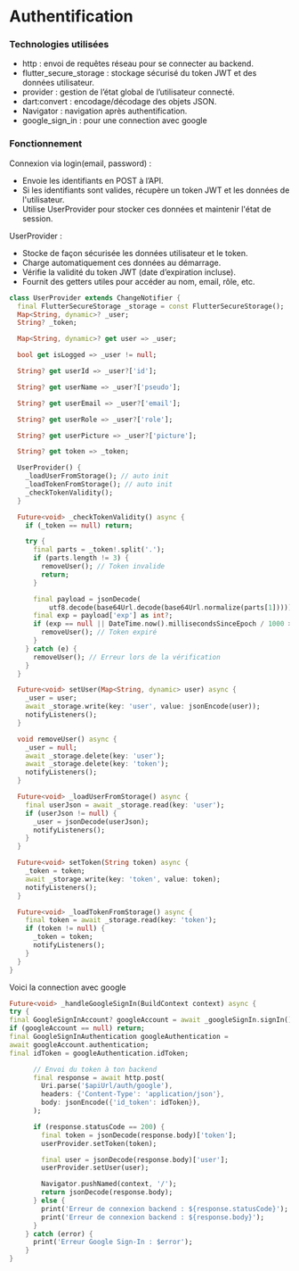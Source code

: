 # Authentification

### Technologies utilisées
- http : envoi de requêtes réseau pour se connecter au backend.
- flutter_secure_storage : stockage sécurisé du token JWT et des données utilisateur.
- provider : gestion de l’état global de l’utilisateur connecté.
- dart:convert : encodage/décodage des objets JSON.
- Navigator : navigation après authentification.
- google_sign_in : pour une connection avec google

### Fonctionnement
Connexion via login(email, password) :
- Envoie les identifiants en POST à l’API.
- Si les identifiants sont valides, récupère un token JWT et les données de l'utilisateur.
- Utilise UserProvider pour stocker ces données et maintenir l'état de session.

UserProvider :
- Stocke de façon sécurisée les données utilisateur et le token.
- Charge automatiquement ces données au démarrage.
- Vérifie la validité du token JWT (date d’expiration incluse).
- Fournit des getters utiles pour accéder au nom, email, rôle, etc.

```dart
class UserProvider extends ChangeNotifier {
  final FlutterSecureStorage _storage = const FlutterSecureStorage();
  Map<String, dynamic>? _user;
  String? _token;

  Map<String, dynamic>? get user => _user;

  bool get isLogged => _user != null;

  String? get userId => _user?['id'];

  String? get userName => _user?['pseudo'];

  String? get userEmail => _user?['email'];

  String? get userRole => _user?['role'];

  String? get userPicture => _user?['picture'];

  String? get token => _token;

  UserProvider() {
    _loadUserFromStorage(); // auto init
    _loadTokenFromStorage(); // auto init
    _checkTokenValidity();
  }

  Future<void> _checkTokenValidity() async {
    if (_token == null) return;

    try {
      final parts = _token!.split('.');
      if (parts.length != 3) {
        removeUser(); // Token invalide
        return;
      }

      final payload = jsonDecode(
          utf8.decode(base64Url.decode(base64Url.normalize(parts[1]))));
      final exp = payload['exp'] as int?;
      if (exp == null || DateTime.now().millisecondsSinceEpoch / 1000 > exp) {
        removeUser(); // Token expiré
      }
    } catch (e) {
      removeUser(); // Erreur lors de la vérification
    }
  }

  Future<void> setUser(Map<String, dynamic> user) async {
    _user = user;
    await _storage.write(key: 'user', value: jsonEncode(user));
    notifyListeners();
  }

  void removeUser() async {
    _user = null;
    await _storage.delete(key: 'user');
    await _storage.delete(key: 'token');
    notifyListeners();
  }

  Future<void> _loadUserFromStorage() async {
    final userJson = await _storage.read(key: 'user');
    if (userJson != null) {
      _user = jsonDecode(userJson);
      notifyListeners();
    }
  }

  Future<void> setToken(String token) async {
    _token = token;
    await _storage.write(key: 'token', value: token);
    notifyListeners();
  }

  Future<void> _loadTokenFromStorage() async {
    final token = await _storage.read(key: 'token');
    if (token != null) {
      _token = token;
      notifyListeners();
    }
  }
}
```

Voici la connection avec google

```dart
Future<void> _handleGoogleSignIn(BuildContext context) async {
try {
final GoogleSignInAccount? googleAccount = await _googleSignIn.signIn();
if (googleAccount == null) return;
final GoogleSignInAuthentication googleAuthentication =
await googleAccount.authentication;
final idToken = googleAuthentication.idToken;

      // Envoi du token à ton backend
      final response = await http.post(
        Uri.parse('$apiUrl/auth/google'),
        headers: {'Content-Type': 'application/json'},
        body: jsonEncode({'id_token': idToken}),
      );

      if (response.statusCode == 200) {
        final token = jsonDecode(response.body)['token'];
        userProvider.setToken(token);

        final user = jsonDecode(response.body)['user'];
        userProvider.setUser(user);

        Navigator.pushNamed(context, '/');
        return jsonDecode(response.body);
      } else {
        print('Erreur de connexion backend : ${response.statusCode}');
        print('Erreur de connexion backend : ${response.body}');
      }
    } catch (error) {
      print('Erreur Google Sign-In : $error');
    }
}
```